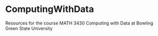 # ComputingWithData

Resources for the course MATH 3430 Computing with Data at
Bowling Green State University

